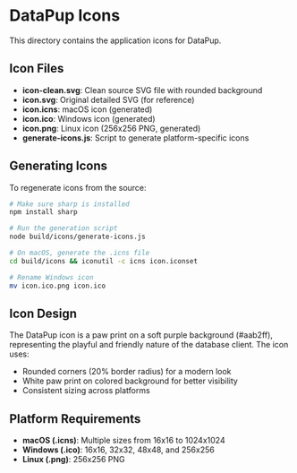 # DataPup Icons

This directory contains the application icons for DataPup.

## Icon Files

- **icon-clean.svg**: Clean source SVG file with rounded background
- **icon.svg**: Original detailed SVG (for reference)
- **icon.icns**: macOS icon (generated)
- **icon.ico**: Windows icon (generated)
- **icon.png**: Linux icon (256x256 PNG, generated)
- **generate-icons.js**: Script to generate platform-specific icons

## Generating Icons

To regenerate icons from the source:

```bash
# Make sure sharp is installed
npm install sharp

# Run the generation script
node build/icons/generate-icons.js

# On macOS, generate the .icns file
cd build/icons && iconutil -c icns icon.iconset

# Rename Windows icon
mv icon.ico.png icon.ico
```

## Icon Design

The DataPup icon is a paw print on a soft purple background (#aab2ff), representing the playful and friendly nature of the database client. The icon uses:
- Rounded corners (20% border radius) for a modern look
- White paw print on colored background for better visibility
- Consistent sizing across platforms

## Platform Requirements

- **macOS (.icns)**: Multiple sizes from 16x16 to 1024x1024
- **Windows (.ico)**: 16x16, 32x32, 48x48, and 256x256
- **Linux (.png)**: 256x256 PNG